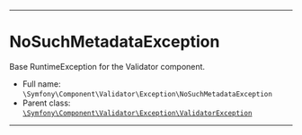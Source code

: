 ***

# NoSuchMetadataException

Base RuntimeException for the Validator component.

* Full name: `\Symfony\Component\Validator\Exception\NoSuchMetadataException`
* Parent class: [`\Symfony\Component\Validator\Exception\ValidatorException`](./ValidatorException.md)

***

